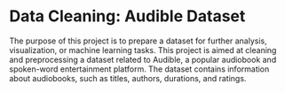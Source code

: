 # Data Cleaning: Audible Dataset

The purpose of this project is to prepare a dataset for further analysis, visualization, or machine learning tasks. This project is aimed at cleaning and preprocessing a dataset related to Audible, a popular audiobook and spoken-word entertainment platform. The dataset contains information about audiobooks, such as titles, authors, durations, and ratings.
